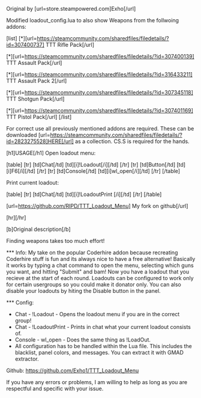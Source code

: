 Original by [url=store.steampowered.com]Exho[/url]

Modified loadout_config.lua to also show Weapons from the follwoing addons:

[list]
[*][url=https://steamcommunity.com/sharedfiles/filedetails/?id=307400737] TTT Rifle Pack[/url]

[*][url=https://steamcommunity.com/sharedfiles/filedetails/?id=307400139] TTT Assault Pack[/url]

[*][url=https://steamcommunity.com/sharedfiles/filedetails/?id=316433211] TTT Assault Pack 2[/url]

[*][url=https://steamcommunity.com/sharedfiles/filedetails/?id=307345118] TTT Shotgun Pack[/url]

[*][url=https://steamcommunity.com/sharedfiles/filedetails/?id=307401169] TTT Pistol Pack[/url]
[/list]

For correct use all previously mentioned addons are required. These can be downloaded [url=https://steamcommunity.com/sharedfiles/filedetails/?id=2823275528]HERE[/url] as a collection. CS.S is required for the hands.

[h1]USAGE[/h1]
Open  loadout menu:

[table]
    [tr]
        [td]Chat[/td]
        [td][i]!Loadout[/i][/td]
    [/tr]
    [tr]
        [td]Button[/td]
        [td][i]F6[/i][/td]
    [/tr]
    [tr]
        [td]Console[/td]
        [td][i]wl_open[/i][/td]
    [/tr]
[/table]

Print current loadout:

[table]
    [tr]
        [td]Chat[/td]
        [td][i]!LoadoutPrint [/i][/td]
    [/tr]
[/table]


[url=https://github.com/RIPD/TTT_Loadout_Menu] My fork on github[/url]


[hr][/hr]


[b]Original description[/b]


Finding weapons takes too much effort!

*** Info:
My take on the popular Coderhire addon because recreating Coderhire stuff is fun and its always nice to have a free alternative! Basically it works by typing a chat command to open the menu, selecting which guns you want, and hitting "Submit" and bam! Now you have a loadout that you recieve at the start of each round. Loadouts can be configured to work only for certain usergroups so you could make it donator only. You can also disable your loadouts by hiting the Disable button in the panel.

*** Config:
* Chat - !Loadout - Opens the loadout menu if you are in the correct group!
* Chat - !LoadoutPrint - Prints in chat what your current loadout consists of.
* Console - wl_open - Does the same thing as !LoadOut.
* All configuration has to be handled within the Lua file. This includes the blacklist, panel colors, and messages. You can extract it with GMAD extractor.

Github: https://github.com/Exho1/TTT_Loadout_Menu

If you have any errors or problems, I am willing to help as long as you are respectful and specific with your issue.